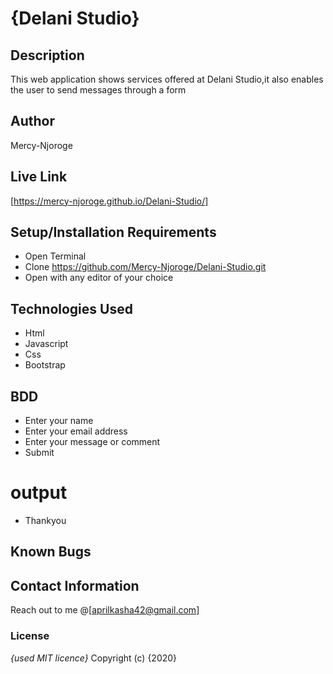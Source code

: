 # {Delani Studio}
## Description
This web application shows services offered at Delani Studio,it also enables the user to send messages through a form
## Author
Mercy-Njoroge
## Live Link
 [https://mercy-njoroge.github.io/Delani-Studio/]
## Setup/Installation Requirements
* Open Terminal
* Clone https://github.com/Mercy-Njoroge/Delani-Studio.git
* Open with any editor of your choice
## Technologies Used
* Html
* Javascript
* Css
* Bootstrap
## BDD
* Enter your name 
* Enter your email address
* Enter your message or comment
* Submit
# output
* Thankyou
## Known Bugs

## Contact Information
Reach out to me @[aprilkasha42@gmail.com]

### License
*{used MIT licence}*
Copyright (c) {2020}